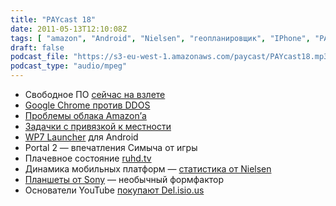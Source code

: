 ```yaml
---
title: "PAYcast 18"
date: 2011-05-13T12:10:08Z
tags: [ "amazon", "Android", "Nielsen", "геопланировщик", "IPhone", "PAYcast", "ruhd.tv", "Delicious", "Sony", "DDOS", "Google Chrome" ]
draft: false
podcast_file: "https://s3-eu-west-1.amazonaws.com/paycast/PAYcast18.mp3"
podcast_type: "audio/mpeg"
---
```

<ul>
<li>Свободное ПО <a href="http://www.infoworld.com/print/155740" target="_blank">сейчас на взлете</a></li>
<li><a href="http://habrahabr.ru/blogs/google_chrome/117756/" target="_blank">Google Chrome против DDOS</a></li>
<li><a href="http://www.computerworld.com/s/article/9216036/Amazon_cloud_glitch_knocks_out_popular_websites" target="_blank">Проблемы облака Amazon&#8217;а</a></li>
<li><a href="http://droider.ru/?p=7502" target="_blank">Задачки с привязкой к местности</a></li>
<li><a href="https://market.android.com/details?id=info.tikuwarez.launcher3&#038;feature=search_result" target="_blank">WP7 Launcher</a> для Android</li>
<li>Portal 2 &#8212; впечатления Симыча от игры</li>
<li>Плачевное состояние <a href="http://hd.rusd.tv" target="_blank">ruhd.tv</a></li>
<li>Динамика мобильных платформ &#8212; <a href="http://blog.nielsen.com/nielsenwire/online_mobile/u-s-smartphone-market-whos-the-most-wanted/" target="_blank">статистика от Nielsen</a></li>
<li><a href="http://habrahabr.ru/blogs/android/118154" target="_blank">Планшеты от Sony</a> &#8212; необычный формфактор</li>
<li>Основатели YouTube <a href="http://blog.delicious.com/blog/2011/05/youtube-founders-acquire-delicious.html" target="_blank">покупают Del.isio.us</a></li>
</ul>

     